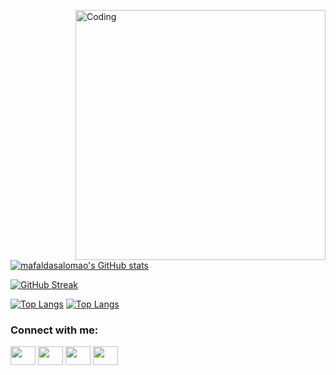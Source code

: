 

<img align="right" alt="Coding" width="400" src="add your link 
  here">
[![mafaldasalomao's GitHub stats](https://github-readme-stats.vercel.app/api?username=mafaldasalomao&show_icons=true&theme=radical)](https://github.com/anuraghazra/github-readme-stats)



[![GitHub Streak](https://github-readme-streak-stats.herokuapp.com/?user=mafaldasalomao)](https://git.io/streak-stats)

[![Top Langs](https://github-readme-stats.vercel.app/api/top-langs/?username=mafaldasalomao)](https://github.com/anuraghazra/github-readme-stats)
[![Top Langs](https://github-readme-stats.vercel.app/api/top-langs/?username=mafaldasalomao&langs_count=8)](https://github.com/anuraghazra/github-readme-stats)



<h3 align="left">Connect with me:</h3>
<p align="left">
<a href="your link" target="blank"><img align="center" src="https://cdn.jsdelivr.net/npm/simple-icons@3.0.1/icons/twitter.svg" alt="" height="30" width="40" /></a>
<a href="your link" target="blank"><img align="center" src="https://cdn.jsdelivr.net/npm/simple-icons@3.0.1/icons/linkedin.svg" alt="" height="30" width="40" /></a>
<a href="your link" target="blank"><img align="center" src="https://cdn.jsdelivr.net/npm/simple-icons@3.0.1/icons/instagram.svg" alt="" height="30" width="40" /></a>
<a href="your link" target="blank"><img align="center" src="https://cdn.jsdelivr.net/npm/simple-icons@3.0.1/icons/youtube.svg" alt="" height="30" width="40" /></a>
</p>

